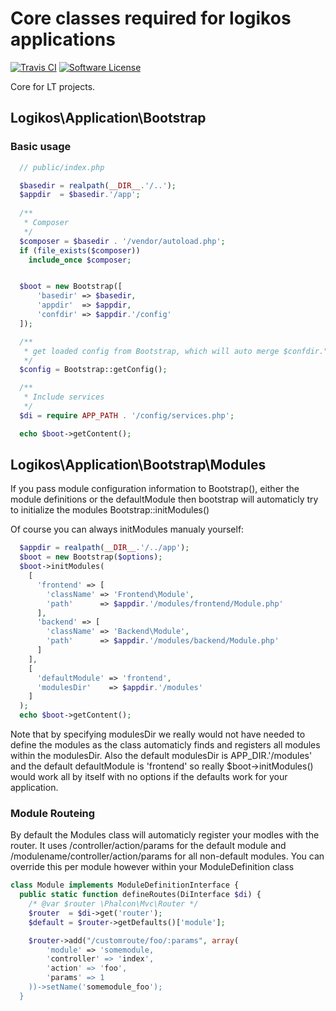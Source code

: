 # Core classes required for logikos applications
[![Travis CI](https://img.shields.io/travis/logikostech/core/master.svg)](https://travis-ci.org/logikostech/core)
[![Software License](https://img.shields.io/badge/license-MIT-blue.svg)](https://raw.githubusercontent.com/logikostech/core/master/LICENSE)

Core for LT projects.

## Logikos\Application\Bootstrap
### Basic usage
```php
  // public/index.php

  $basedir = realpath(__DIR__.'/..');
  $appdir  = $basedir.'/app';
  
  /**
   * Composer
   */
  $composer = $basedir . '/vendor/autoload.php';
  if (file_exists($composer))
    include_once $composer;


  $boot = new Bootstrap([
      'basedir' => $basedir,
      'appdir'  => $appdir,
      'confdir' => $appdir.'/config'
  ]);

  /**
   * get loaded config from Bootstrap, which will auto merge $confdir."/".getenv('APP_ENV').".php"
   */
  $config = Bootstrap::getConfig();

  /**
   * Include services
   */
  $di = require APP_PATH . '/config/services.php';

  echo $boot->getContent();
```
## Logikos\Application\Bootstrap\Modules
If you pass module configuration information to Bootstrap(), either the module definitions or the defaultModule then bootstrap will automaticly try to initialize the modules Bootstrap::initModules()

Of course you can always initModules manualy yourself:
```php
  $appdir = realpath(__DIR__.'/../app');
  $boot = new Bootstrap($options);
  $boot->initModules(
    [
      'frontend' => [
        'className' => 'Frontend\Module',
        'path'      => $appdir.'/modules/frontend/Module.php'
      ],
      'backend' => [
        'className' => 'Backend\Module',
        'path'      => $appdir.'/modules/backend/Module.php'
      ]
    ],
    [
      'defaultModule' => 'frontend',
      'modulesDir'    => $appdir.'/modules'
    ]
  );
  echo $boot->getContent();
```
Note that by specifying modulesDir we really would not have needed to define the modules as the class automaticly finds and registers all modules within the modulesDir.  Also the default modulesDir is APP_DIR.'/modules' and the default defaultModule is 'frontend' so really $boot->initModules() would work all by itself with no options if the defaults work for your application.

### Module Routeing
By default the Modules class will automaticly register your modles with the router.  It uses /controller/action/params for the default module and /modulename/controller/action/params for all non-default modules.  You can override this per module however within your ModuleDefinition class
```php
class Module implements ModuleDefinitionInterface {
  public static function defineRoutes(DiInterface $di) {
    /* @var $router \Phalcon\Mvc\Router */
    $router  = $di->get('router');
    $default = $router->getDefaults()['module'];

    $router->add("/customroute/foo/:params", array(
        'module' => 'somemodule,
        'controller' => 'index',
        'action' => 'foo',
        'params' => 1
    ))->setName('somemodule_foo');
  }
  
```